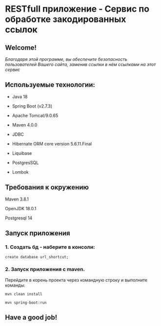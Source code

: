 # **RESTfull приложение - Сервис по обработке закодированных ссылок**

## Welcome!

_Благодаря этой программе, вы обеспечите безопасность пользователей Вашего сайта, заменив ссылки в нём ссылками 
на этот сервис_
       
## Используемые технологии:

* Java 18

* Spring Boot (v2.7.3)

* Apache Tomcat/9.0.65

* Maven 4.0.0

* JDBC

* Hibernate ORM core version 5.6.11.Final

* Liquibase 

* PostgresSQL

* Lombok

## Требования к окружению

Maven 3.8.1

OpenJDK 18.0.1

Postgresql 14 


## Запуск приложения

### 1. Создать бд - наберите в консоли:

```
create database url_shortcut;
```

### 2. Запуск приложения с maven. 
Перейдите в корень проекта через командную строку и выполните команды:

```
mvn clean install
```

```
mvn spring-boot:run
```



## Have a good job!
